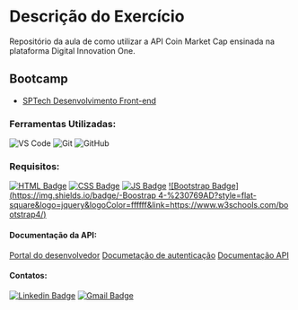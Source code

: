 # Descrição do Exercício

Repositório da aula de como utilizar a API Coin Market Cap ensinada na plataforma Digital Innovation One.

## Bootcamp

* [SPTech Desenvolvimento Front-end](https://web.digitalinnovation.one/track/sp-tech-desenvolvimento-front-end?)

### Ferramentas Utilizadas:

![VS Code](http://img.shields.io/badge/-VS%20Code-007ACC?style=flat&logo=visual-studio-code&logoColor=ffffff)
![Git](https://img.shields.io/badge/-Git-%23F05032?style=flat&logo=git&logoColor=ffffff)
![GitHub](https://img.shields.io/badge/-GitHub-181717?style=flat&logo=github&logoColor=ffffff)

### Requisitos:

[![HTML Badge](https://img.shields.io/badge/-HTML5-%23E44D27?style=flat-square&logo=html5&logoColor=ffffff&link=https://www.w3schools.com/html/)](https://www.w3schools.com/html/) 
[![CSS Badge](https://img.shields.io/badge/-CSS3-%231572B6?style=flat-square&logo=css3&logoColor=ffffff&link=https://developer.mozilla.org/pt-BR/docs/Web/CSS)](https://developer.mozilla.org/pt-BR/docs/Web/CSS)
[![JS Badge](https://img.shields.io/badge/-JavaScript-%23F7DF1E?style=flat-square&logo=javascript&logoColor=black&link=https://www.w3schools.com/js/default.asp)](https://www.w3schools.com/js/default.asp)
[![Bootstrap Badge](https://img.shields.io/badge/-Boostrap 4-%230769AD?style=flat-square&logo=jquery&logoColor=ffffff&link=https://www.w3schools.com/bootstrap4/)](https://www.w3schools.com/bootstrap4/)

#### Documentação da API:

[Portal do desenvolvedor](https://pro.coinmarketcap.com/account) 
[Documetação de autenticação](https://coinmarketcap.com/api/documentation/v1/#section/Authentication)
[Documentação API](https://coinmarketcap.com/api/documentation/v1/#)

#### Contatos:

[![Linkedin Badge](https://img.shields.io/badge/-LinkedIn-blue?style=flat-square&logo=Linkedin&logoColor=white&link=https://https://www.linkedin.com/in/jodecir/)](https://www.linkedin.com/in/jodecir/) 
[![Gmail Badge](https://img.shields.io/badge/-Gmail-c14438?style=flat-square&logo=Gmail&logoColor=white&link=mailto:jodecirneto@gmail.com)](mailto:jodecirneto@gmail.com)